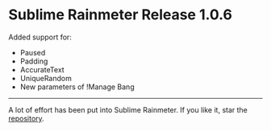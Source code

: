 # Sublime Rainmeter Release 1.0.6

Added support for:

* Paused
* Padding
* AccurateText
* UniqueRandom
* New parameters of !Manage Bang

---

A lot of effort has been put into Sublime Rainmeter. If you like it, star the [repository](https://github.com/thatsIch/sublime-rainmeter).
